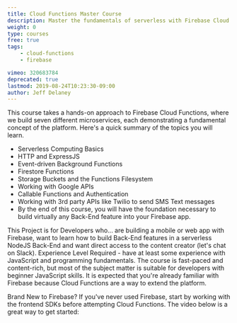 ```yaml
---
title: Cloud Functions Master Course
description: Master the fundamentals of serverless with Firebase Cloud Functions where we build seven different microservices
weight: 0
type: courses
free: true
tags: 
    - cloud-functions
    - firebase

vimeo: 320683784
deprecated: true
lastmod: 2019-08-24T10:23:30-09:00
author: Jeff Delaney
---
```


This course takes a hands-on approach to Firebase Cloud Functions, where we build seven different microservices, each demonstrating a fundamental concept of the platform. Here's a quick summary of the topics you will learn.

- Serverless Computing Basics
- HTTP and ExpressJS
- Event-driven Background Functions
- Firestore Functions
- Storage Buckets and the Functions Filesystem
- Working with Google APIs
- Callable Functions and Authentication
- Working with 3rd party APIs like Twilio to send SMS Text messages
- By the end of this course, you will have the foundation necessary to build virtually any Back-End feature into your Firebase app.

This Project is for Developers who... are building a mobile or web app with Firebase, want to learn how to build Back-End features in a serverless NodeJS Back-End and want direct access to the content creator (let's chat on Slack).  Experience Level Required - have at least some experience with JavaScript and programming fundamentals.  The course is fast-paced and content-rich, but most of the subject matter is suitable for developers with beginner JavaScript skills. It is expected that you're already familiar with Firebase because Cloud Functions are a way to extend the platform.

Brand New to Firebase?
If you've never used Firebase, start by working with the frontend SDKs before attempting Cloud Functions. The video below is a great way to get started:

